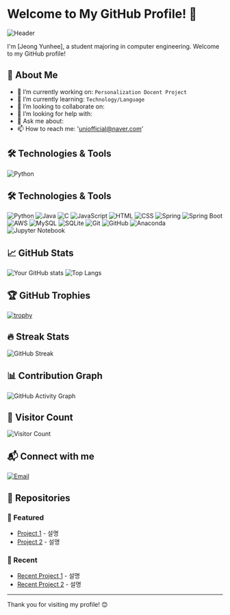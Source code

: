 # Welcome to My GitHub Profile! 🌟

![Header](https://your-image-url.com/gitprof.JPG)

I'm [Jeong Yunhee], a student majoring in computer engineering. 
Welcome to my GitHub profile!

## 🚀 About Me

- 🔭 I’m currently working on: `Personalization Docent Project`
- 🌱 I’m currently learning: `Technology/Language`
- 👯 I’m looking to collaborate on: 
- 🤔 I’m looking for help with: 
- 💬 Ask me about: 
- 📫 How to reach me: 'uniofficial@naver.com'

## 🛠️ Technologies & Tools

![Python](https://img.shields.io/badge/-Python-000?&logo=Python)
## 🛠️ Technologies & Tools

![Python](https://img.shields.io/badge/-Python-000?&logo=Python)
![Java](https://img.shields.io/badge/-Java-000?&logo=Java&logoColor=007396)
![C](https://img.shields.io/badge/-C-000?&logo=C&logoColor=A8B9CC)
![JavaScript](https://img.shields.io/badge/-JavaScript-000?&logo=JavaScript)
![HTML](https://img.shields.io/badge/-HTML-000?&logo=HTML5)
![CSS](https://img.shields.io/badge/-CSS-000?&logo=CSS3)
![Spring](https://img.shields.io/badge/-Spring-000?&logo=Spring)
![Spring Boot](https://img.shields.io/badge/-Spring%20Boot-000?&logo=Spring-Boot)
![AWS](https://img.shields.io/badge/-AWS-000?&logo=Amazon-AWS)
![MySQL](https://img.shields.io/badge/-MySQL-000?&logo=MySQL)
![SQLite](https://img.shields.io/badge/-SQLite-000?&logo=SQLite)
![Git](https://img.shields.io/badge/-Git-000?&logo=Git)
![GitHub](https://img.shields.io/badge/-GitHub-000?&logo=GitHub)
![Anaconda](https://img.shields.io/badge/-Anaconda-000?&logo=Anaconda)
![Jupyter Notebook](https://img.shields.io/badge/-Jupyter%20Notebook-000?&logo=Jupyter)


## 📈 GitHub Stats

![Your GitHub stats](https://github-readme-stats.vercel.app/api?username=uniofficial&show_icons=true&theme=radical)
![Top Langs](https://github-readme-stats.vercel.app/api/top-langs/?username=uniofficial&layout=compact&theme=radical)

## 🏆 GitHub Trophies

[![trophy](https://github-profile-trophy.vercel.app/?username=uniofficial&theme=onedark)](https://github.com/ryo-ma/github-profile-trophy)

## 🔥 Streak Stats

![GitHub Streak](https://github-readme-streak-stats.herokuapp.com/?user=uniofficial&theme=radical)

## 📊 Contribution Graph

![GitHub Activity Graph](https://activity-graph.herokuapp.com/graph?username=uniofficial&theme=rogue)

## 🎨 Visitor Count

![Visitor Count](https://komarev.com/ghpvc/?username=uniofficial&color=blue)

## 📬 Connect with me

[![Email](https://img.shields.io/badge/Email-000?style=flat&logo=gmail&logoColor=D14836)](mailto:uniofficial@naver.com)

## 📂 Repositories

### 🌟 Featured

- [Project 1](https://github.com/uniofficial/weatherproject) - 설명
- [Project 2](https://github.com/uniofficial/projectname) - 설명

### 🔨 Recent

- [Recent Project 1](https://github.com/yourusername/recentproject1) - 설명
- [Recent Project 2](https://github.com/yourusername/recentproject2) - 설명

---

Thank you for visiting my profile! 😊
